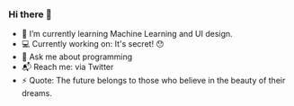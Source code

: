 ### Hi there 👋

- 🌱 I’m currently learning Machine Learning and UI design. <br>
- 💻 Currently working on: It's secret! 😯 <br>
- 💬 Ask me about programming <br>
- 📬 Reach me: via Twitter <br>
- ⚡ Quote: The future belongs to those who believe in the beauty of their dreams.
